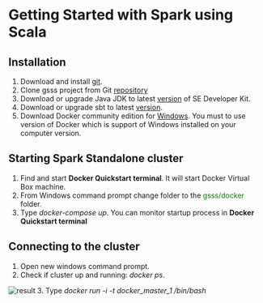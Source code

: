 # Getting Started with Spark using Scala

## Installation
1. Download and install [git](https://git-scm.com/downloads).
2. Clone gsss project from Git [repository](https://github.com/skomarovsky/gsss)
3. Download or upgrade Java JDK to latest [version](http://www.oracle.com/technetwork/java/javase/downloads/index.html) of SE Developer Kit.
4. Download or upgrade sbt to latest [version](https://www.scala-sbt.org/1.x/docs/Installing-sbt-on-Windows.html).
5. Download Docker community edition for [Windows](https://store.docker.com/editions/community/docker-ce-desktop-windows). You must to use version of
Docker which is support of Windows installed on your computer version. 
    
## Starting Spark Standalone cluster
1. Find and start <B>Docker Quickstart terminal</b>. It will start Docker Virtual Box machine.
2. From Windows command prompt change folder to the <font color="green">gsss/docker</font> folder.
3. Type *docker-compose up*. You can monitor startup process in <B>Docker Quickstart terminal</b>

## Connecting to the cluster
1. Open new windows command prompt.
2. Check if cluster up and running: *docker ps*.

![result]("docs/images/dockerps.png")
3. Type *docker run -i -t docker_master_1 /bin/bash*
